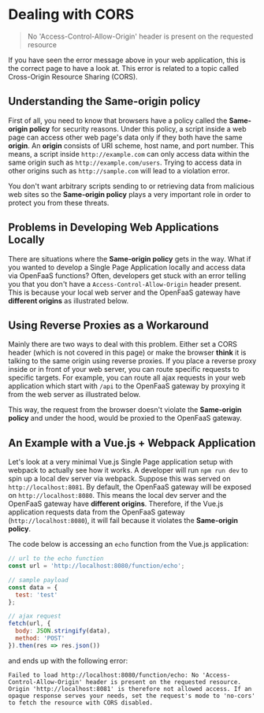 # Dealing with CORS

> No 'Access-Control-Allow-Origin' header is present on the requested resource

If you have seen the error message above in your web application, this is the correct page to have a look at. This error is related to a topic called Cross-Origin Resource Sharing (CORS).

## Understanding the Same-origin policy

First of all, you need to know that browsers have a policy called the **Same-origin policy** for security reasons. Under this policy, a script inside a web page can access other web page's data only if they both have the same **origin**. An **origin** consists of URI scheme, host name, and port number. This means, a script inside `http://example.com` can only access data within the same origin such as `http://example.com/users`. Trying to access data in other origins such as `http://sample.com` will lead to a violation error.





You don't want arbitrary scripts sending to or retrieving data from malicious web sites so the **Same-origin policy** plays a very important role in order to protect you from these threats. 

## Problems in Developing Web Applications Locally

There are situations where the **Same-origin policy** gets in the way. What if you wanted to develop a Single Page Application locally and access data via OpenFaaS functions? Often, developers get stuck with an error telling you that you don't have a `Access-Control-Allow-Origin` header present. This is because your local web server and the OpenFaaS gateway have **different origins** as illustrated below.


## Using Reverse Proxies as a Workaround

Mainly there are two ways to deal with this problem. Either set a CORS header (which is not covered in this page) or make the browser **think** it is talking to the same origin using reverse proxies. If you place a reverse proxy inside or in front of your web server, you can route specific requests to specific targets. For example, you can route all ajax requests in your web application which start with `/api` to the OpenFaaS gateway by proxying it from the web server as illustrated below.


This way, the request from the browser doesn't violate the **Same-origin policy** and under the hood, would be proxied to the OpenFaaS gateway.

## An Example with a Vue.js + Webpack Application

Let's look at a very minimal Vue.js Single Page application setup with webpack to actually see how it works. A developer will run `npm run dev` to spin up a local dev server via webpack. Suppose this was served on `http://localhost:8081`. By default, the OpenFaaS gateway will be exposed on `http://localhost:8080`. This means the local dev server and the OpenFaaS gateway have **different origins**. Therefore, if the Vue.js application requests data from the OpenFaaS gateway (`http://localhost:8080`), it will fail because it violates the **Same-origin policy**.

The code below is accessing an `echo` function from the Vue.js application:

```js
// url to the echo function
const url = 'http://localhost:8080/function/echo';

// sample payload
const data = {
  test: 'test'
};

// ajax request
fetch(url, {
  body: JSON.stringify(data),
  method: 'POST'
}).then(res => res.json())
```

and ends up with the following error:

```
Failed to load http://localhost:8080/function/echo: No 'Access-Control-Allow-Origin' header is present on the requested resource. Origin 'http://localhost:8081' is therefore not allowed access. If an opaque response serves your needs, set the request's mode to 'no-cors' to fetch the resource with CORS disabled.
```